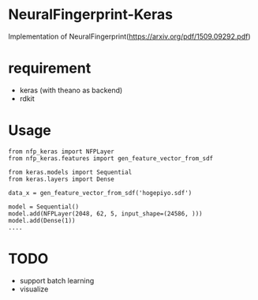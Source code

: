 # NeuralFingerprint-Keras
Implementation of NeuralFingerprint(https://arxiv.org/pdf/1509.09292.pdf)

# requirement
* keras (with theano as backend)
* rdkit

# Usage
```
from nfp_keras import NFPLayer
from nfp_keras.features import gen_feature_vector_from_sdf

from keras.models import Sequential
from keras.layers import Dense

data_x = gen_feature_vector_from_sdf('hogepiyo.sdf')

model = Sequential()
model.add(NFPLayer(2048, 62, 5, input_shape=(24586, )))
model.add(Dense(1))
....
```

# TODO
* support batch learning
* visualize
